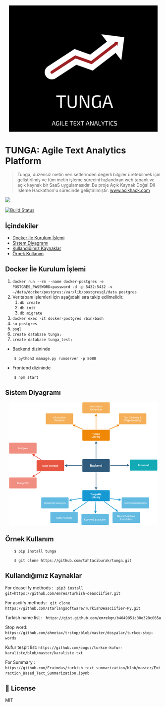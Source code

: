 <p align="center">
    <img src="images/tunga.png" width="480"\>
</p>

# TUNGA: Agile Text Analytics Platform
> Tunga, düzensiz metin veri setlerinden değerli bilgiler üretebilmek için geliştirilmiş ve tüm metin işleme sürecini 
hızlandıran web tabanlı ve açık kaynak bir SaaS uygulamasıdır. Bu proje Açık Kaynak Doğal Dil İşleme Hackathon'u sürecinde
geliştirilmiştir. www.acikhack.com




<a href="https://github.com/badges/shields/graphs/contributors" alt="Contributors">
<img src="https://img.shields.io/github/contributors/badges/shields" /></a>

[![Build Status](https://travis-ci.com/tahtaciburak/tunga.svg?token=nnqL1e1pEDHAHFsZzkNx&branch=master)](https://travis-ci.com/tahtaciburak/tunga)

## İçindekiler
- [Docker İle Kurulum İşlemi](#Docker-İle-Kurulum-İşlemi)
- [Sistem Diyagramı](#Sistem-Diyagramı)
- [Kullandığımız Kaynaklar](#Kullandığımız-Kaynaklar)
- [Örnek Kullanım](#Örnek-Kullanım)

## Docker İle Kurulum İşlemi
1. ```docker run --rm --name docker-postgres -e POSTGRES_PASSWORD=password -d -p 5432:5432 -v ~/data/docker/postgres:/var/lib/postgresql/data postgres```
2. Veritabanı işlemleri için aşağıdaki sıra takip edilmelidir.
    1. ```db create```
    2. ```db init```
    3. ```db migrate```
3. ```docker exec -it docker-postgres /bin/bash```
4. ```su postgres```
5. ```psql```
6. ```create database tunga;```
7. ```create database tunga_test;```
- Backend dizininde
``` shell 
    $ python3 manage.py runserver -p 8080
```
- Frontend dizininde

```shell 
    $ npm start
```

## Sistem Diyagramı
<p align="center">
    <img src="images/tunga_system_diagram.png" width="480"\>
</p>

## Örnek Kullanım
``` shell 
    $ pip install tunga
```

``` shell 
    $ git clone https://github.com/tahtaciburak/tunga.git
```

## Kullandığımız Kaynaklar
For deasciify methods : ``` pip3 install git+https://github.com/emres/turkish-deasciifier.git```

For asciify methods: ``` git clone https://github.com/starlangsoftware/TurkishDeasciifier-Py.git```

Turkish name list : ``` https://gist.github.com/emrekgn/b4049851c88e328c065a```

Stop word: ```https://github.com/ahmetax/trstop/blob/master/dosyalar/turkce-stop-words```

Kufur tespit list: ```https://github.com/ooguz/turkce-kufur-karaliste/blob/master/karaliste.txt```

For Summary : ```https://github.com/Eruimdas/turkish_text_summarization/blob/master/Extraction_Based_Text_Summarization.ipynb```

## 📝 License
MIT

